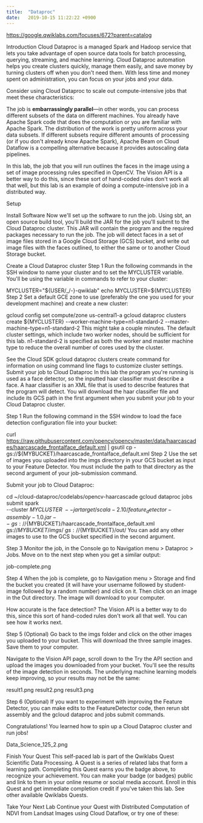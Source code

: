 ```yaml
---
title:  "Dataproc"
date:   2019-10-15 11:22:22 +0900
---
```

https://google.qwiklabs.com/focuses/672?parent=catalog

Introduction
Cloud Dataproc is a managed Spark and Hadoop service that lets you take advantage of open source data tools for batch processing, querying, streaming, and machine learning. Cloud Dataproc automation helps you create clusters quickly, manage them easily, and save money by turning clusters off when you don't need them. With less time and money spent on administration, you can focus on your jobs and your data.

Consider using Cloud Dataproc to scale out compute-intensive jobs that meet these characteristics:

The job is __embarrassingly parallel__—in other words, you can process different subsets of the data on different machines.
You already have Apache Spark code that does the computation or you are familiar with Apache Spark.
The distribution of the work is pretty uniform across your data subsets.
If different subsets require different amounts of processing (or if you don't already know Apache Spark), Apache Beam on Cloud Dataflow is a compelling alternative because it provides autoscaling data pipelines.

In this lab, the job that you will run outlines the faces in the image using a set of image processing rules specified in OpenCV. The Vision API is a better way to do this, since these sort of hand-coded rules don't work all that well, but this lab is an example of doing a compute-intensive job in a distributed way.

Setup

Install Software
Now we'll set up the software to run the job. Using sbt, an open source build tool, you'll build the JAR for the job you'll submit to the Cloud Dataproc cluster. This JAR will contain the program and the required packages necessary to run the job. The job will detect faces in a set of image files stored in a Google Cloud Storage (GCS) bucket, and write out image files with the faces outlined, to either the same or to another Cloud Storage bucket.

Create a Cloud Dataproc cluster
Step 1
Run the following commands in the SSH window to name your cluster and to set the MYCLUSTER variable. You'll be using the variable in commands to refer to your cluster:

MYCLUSTER="${USER/_/-}-qwiklab"
echo MYCLUSTER=${MYCLUSTER}
Step 2
Set a default GCE zone to use (preferably the one you used for your development machine) and create a new cluster:

gcloud config set compute/zone us-central1-a
gcloud dataproc clusters create ${MYCLUSTER} --worker-machine-type=n1-standard-2 --master-machine-type=n1-standard-2
This might take a couple minutes. The default cluster settings, which include two worker nodes, should be sufficient for this lab. n1-standard-2 is specified as both the worker and master machine type to reduce the overall number of cores used by the cluster.

See the Cloud SDK gcloud dataproc clusters create command for information on using command line flags to customize cluster settings.
Submit your job to Cloud Dataproc
In this lab the program you're running is used as a face detector, so the inputted haar classifier must describe a face. A haar classifier is an XML file that is used to describe features that the program will detect. You will download the haar classifier file and include its GCS path in the first argument when you submit your job to your Cloud Dataproc cluster.

Step 1
Run the following command in the SSH window to load the face detection configuration file into your bucket:

curl https://raw.githubusercontent.com/opencv/opencv/master/data/haarcascades/haarcascade_frontalface_default.xml | gsutil cp - gs://${MYBUCKET}/haarcascade_frontalface_default.xml
Step 2
Use the set of images you uploaded into the imgs directory in your GCS bucket as input to your Feature Detector. You must include the path to that directory as the second argument of your job-submission command.

Submit your job to Cloud Dataproc:

cd ~/cloud-dataproc/codelabs/opencv-haarcascade
gcloud dataproc jobs submit spark \
--cluster ${MYCLUSTER} \
--jar target/scala-2.10/feature_detector-assembly-1.0.jar -- \
gs://${MYBUCKET}/haarcascade_frontalface_default.xml \
gs://${MYBUCKET}/imgs/ \
gs://${MYBUCKET}/out/
You can add any other images to use to the GCS bucket specified in the second argument.

Step 3
Monitor the job, in the Console go to Navigation menu > Dataproc > Jobs. Move on to the next step when you get a similar output:

job-complete.png

Step 4
When the job is complete, go to Navigation menu > Storage and find the bucket you created (it will have your username followed by student-image followed by a random number) and click on it. Then click on an image in the Out directory. The image will download to your computer.

How accurate is the face detection? The Vision API is a better way to do this, since this sort of hand-coded rules don't work all that well. You can see how it works next.

Step 5 (Optional)
Go back to the imgs folder and click on the other images you uploaded to your bucket. This will download the three sample images. Save them to your computer.

Navigate to the Vision API page, scroll down to the Try the API section and upload the images you downloaded from your bucket. You'll see the results of the image detection in seconds. The underlying machine learning models keep improving, so your results may not be the same:

result1.png result2.png result3.png

Step 6 (Optional)
If you want to experiment with improving the Feature Detector, you can make edits to the FeatureDetector code, then rerun sbt assembly and the gcloud dataproc and jobs submit commands.

Congratulations!
You learned how to spin up a Cloud Dataproc cluster and run jobs!

Data_Science_125_2.png

Finish Your Quest
This self-paced lab is part of the Qwiklabs Quest Scientific Data Processing. A Quest is a series of related labs that form a learning path. Completing this Quest earns you the badge above, to recognize your achievement. You can make your badge (or badges) public and link to them in your online resume or social media account. Enroll in this Quest and get immediate completion credit if you've taken this lab. See other available Qwiklabs Quests.

Take Your Next Lab
Continue your Quest with Distributed Computation of NDVI from Landsat Images using Cloud Dataflow, or try one of these:
